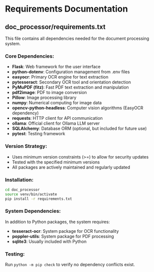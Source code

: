 # Requirements Documentation

## doc_processor/requirements.txt

This file contains all dependencies needed for the document processing system.

### Core Dependencies:
- **Flask**: Web framework for the user interface
- **python-dotenv**: Configuration management from .env files
- **easyocr**: Primary OCR engine for text extraction
- **pytesseract**: Secondary OCR tool and orientation detection
- **PyMuPDF (fitz)**: Fast PDF text extraction and manipulation
- **pdf2image**: PDF to image conversion
- **Pillow**: Image processing library
- **numpy**: Numerical computing for image data
- **opencv-python-headless**: Computer vision algorithms (EasyOCR dependency)
- **requests**: HTTP client for API communication
- **ollama**: Official client for Ollama LLM server
- **SQLAlchemy**: Database ORM (optional, but included for future use)
- **pytest**: Testing framework

### Version Strategy:
- Uses minimum version constraints (>=) to allow for security updates
- Tested with the specified minimum versions
- All packages are actively maintained and regularly updated

### Installation:
```bash
cd doc_processor
source venv/bin/activate
pip install -r requirements.txt
```

### System Dependencies:
In addition to Python packages, the system requires:
- **tesseract-ocr**: System package for OCR functionality
- **poppler-utils**: System package for PDF processing
- **sqlite3**: Usually included with Python

### Testing:
Run `python -m pip check` to verify no dependency conflicts exist.